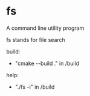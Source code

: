 # fs
A command line utility program

fs stands for file search

build: 

  - "cmake --build ." in /build


help:
  - "./fs -i" in /build
